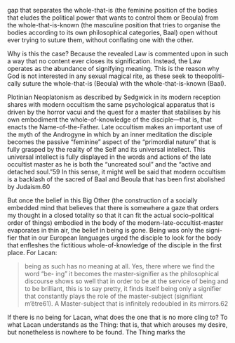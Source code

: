 gap  that  separates  the  whole-that-is  (the  feminine  position  of  the  bodies   that eludes the political power that wants to control them or Beoula) from  the  whole-that-is-known  (the  masculine  position  that  tries  to  organise  the   bodies  according  to  its  own  philosophical  categories,  Baal)  open  without   ever trying to suture them, without conflating one with the other.

Why is this the case? Because the revealed Law is commented upon in  such  a  way  that  no  content  ever  closes  its  signification.  Instead,  the  Law   operates  as  the  abundance  of  signifying  meaning.  This  is  the  reason  why   God is not interested in any sexual magical rite, as these seek to theopoliti- cally suture the whole-that-is (Beoula) with the whole-that-is-known (Baal). 

Plotinian Neoplatonism as described by Sedgwick in its modern reception  shares with modern occultism the same psychological apparatus that is driven  by  the  horror  vacui  and  the  quest  for  a  master  that  stabilises  by  his  own   embodiment the whole-of-knowledge of the disciple—that is, that enacts the  Name-of-the-Father.  Late  occultism  makes  an  important  use  of  the  myth   of the Androgyne in which by an inner meditation the disciple becomes the  passive “feminine” aspect of the “primordial nature” that is fully grasped by  the reality of the Self and its universal intellect. This universal intellect is fully  displayed in the words and actions of the late occultist master as he is both  the  “uncreated  soul”  and  the  “active  and  detached  soul.”59  In  this  sense,  it   might well be said that modern occultism is a backlash of the sacred of Baal  and Beoula that has been first abolished by Judaism.60

But  once  the  belief  in  this  Big  Other  (the  construction  of  a  socially   embedded  mind  that  believes  that  there  is  somewhere  a  gaze  that  orders   my  thought  in  a  closed  totality  so  that  it  can  fit  the  actual  socio-political   order of things) embodied in the body of the modern-late-occultist-master  evaporates in thin air, the belief in being is gone. Being was only the signi- fier that in our European languages urged the disciple to look for the body  that enfleshes the fictitious whole-of-knowledge of the disciple in the first  place. For Lacan:

> being as such has no meaning at all. Yes, there where we find the word “be- ing”  it  becomes  the  master-signifier  as  the  philosophical  discourse  shows  so   well  that  in  order  to  be  at  the  service  of  being  and  to  be  brilliant,  this  is  to   say  pretty,  it  finds  itself  being  only  a  signifier  that  constantly  plays  the  role   of the master-subject (signifiant m’être61). A Master-subject that is infinitely  redoubled in its mirrors.62

If  there  is  no  being  for  Lacan,  what  does  the  one  that  is  no  more  cling   to?  To  what  Lacan  understands  as  the  Thing:  that  is,  that  which  arouses   my  desire,  but  nonetheless  is  nowhere  to  be  found.  The  Thing  marks  the 
